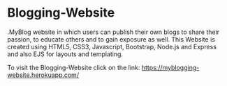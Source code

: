 # Blogging-Website
.MyBlog website in which users can publish their own blogs to share their passion, to educate others and to gain exposure as well. This Website is created using HTML5, CSS3, Javascript, Bootstrap, Node.js and Express and also EJS for layouts and templating.

To visit the Blogging-Website click on the link: https://myblogging-website.herokuapp.com/
